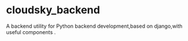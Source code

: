 # cloudsky_backend
A backend utility for Python backend development,based on django,with useful components .
